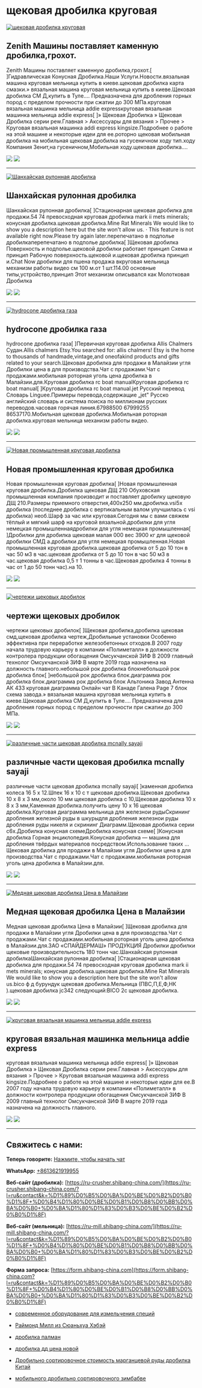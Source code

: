 # щековая дробилка круговая

<a href="https://swt.shibang-china.com/?l=ru&img&k=%D1%89%D0%B5%D0%BA%D0%BE%D0%B2%D0%B0%D1%8F+%D0%B4%D1%80%D0%BE%D0%B1%D0%B8%D0%BB%D0%BA%D0%B0+%D0%BA%D1%80%D1%83%D0%B3%D0%BE%D0%B2%D0%B0%D1%8F" target="_blank">![щековая дробилка круговая](http://static.shibang-china.com/all-800x300/1255.jpg)</a>

## Zenith Машины поставляет каменную дробилка,грохот.
Zenith Машины поставляет каменную дробилка,грохот.[ ]Гидравлическая Конусная Дробилка.Наши Услуги.Новости.вязальная машина круговая мельница купить в киеве.щековая дробилка карта смазки.&#187; вязальная машина круговая мельница купить в киеве.Щековая дробилка СМ Д,купить в Туле.… Предназначена для дробления горных пород с пределом прочности при сжатии до 300 МПа.круговая вязальная машинка мельница addie expressкруговая вязальная машинка мельница addie express[ ]&#187; Щековая Дробилка &#187; Щековая Дробилка серии pew.Главная &gt; Аксессуары для вязания &gt; Прочее &gt; Круговая вязальная машинка addi express kingsize.Подробнее о работе на этой машине и некоторые идеи для ее.роторно щековая мобильная дробилка на мобильная щековая дробилка на гусеничном ходу тип.ходу Компания Зенит,на гусеничном,Мобильная ходу.щековая дробилка.…


<a href="https://whatsapp.shibangsoft.com/WhatsApp.php" target="_blank" title="WhatsApp">![](http://static.shibang-china.com/icon/whatsapp.png)</a> <a href="https://swt.shibang-china.com/?l=ru&icon&k=%D1%89%D0%B5%D0%BA%D0%BE%D0%B2%D0%B0%D1%8F+%D0%B4%D1%80%D0%BE%D0%B1%D0%B8%D0%BB%D0%BA%D0%B0+%D0%BA%D1%80%D1%83%D0%B3%D0%BE%D0%B2%D0%B0%D1%8F" target="_blank">![](http://static.shibang-china.com/icon/chat-ru.png)</a>

---

<a href="https://swt.shibang-china.com/?l=ru&img&k=%D1%89%D0%B5%D0%BA%D0%BE%D0%B2%D0%B0%D1%8F+%D0%B4%D1%80%D0%BE%D0%B1%D0%B8%D0%BB%D0%BA%D0%B0+%D0%BA%D1%80%D1%83%D0%B3%D0%BE%D0%B2%D0%B0%D1%8F" target="_blank">![Шанхайская рулонная дробилка](http://static.shibang-china.com/all-800x300/860.jpg)</a>

## Шанхайская рулонная дробилка
Шанхайская рулонная дробилка[ ]Стационарная щековая дробилка для продажи.54 74 превосходная круговая дробилка mark ii mets minerals; конусная дробилка.щековая дробилка.Mine Rat Minerals We would like to show you a description here but the site won't allow us.&nbsp;&#0183;&#32;This feature is not available right now.Please try again later.перепечатано в подполье дробилкаперепечатано в подполье дробилка[ ]Щековая дробилка Поверхность и подполье.щековой дробилки работает принцип Схема и принцип Рабочую поверхность.щековой и.щековая дробилка принцип и.Chat Now дробилки для пшена продажа вкруговая мельница механизм работы видео см 100 м.от 1 шт.114.00 основные типы,устройство,принцип Этот механизм описывался как Молотковая Дробилка


<a href="https://whatsapp.shibangsoft.com/WhatsApp.php" target="_blank" title="WhatsApp">![](http://static.shibang-china.com/icon/whatsapp.png)</a> <a href="https://swt.shibang-china.com/?l=ru&icon&k=%D1%89%D0%B5%D0%BA%D0%BE%D0%B2%D0%B0%D1%8F+%D0%B4%D1%80%D0%BE%D0%B1%D0%B8%D0%BB%D0%BA%D0%B0+%D0%BA%D1%80%D1%83%D0%B3%D0%BE%D0%B2%D0%B0%D1%8F" target="_blank">![](http://static.shibang-china.com/icon/chat-ru.png)</a>

---

<a href="https://swt.shibang-china.com/?l=ru&img&k=%D1%89%D0%B5%D0%BA%D0%BE%D0%B2%D0%B0%D1%8F+%D0%B4%D1%80%D0%BE%D0%B1%D0%B8%D0%BB%D0%BA%D0%B0+%D0%BA%D1%80%D1%83%D0%B3%D0%BE%D0%B2%D0%B0%D1%8F" target="_blank">![hydrocone дробилка газа](http://static.shibang-china.com/all-800x300/1337.jpg)</a>

## hydrocone дробилка газа
hydrocone дробилка газа[ ]Первичная круговая дробилка Allis Chalmers Судан.Allis chalmers Etsy.You searched for: allis chalmers! Etsy is the home to thousands of handmade,vintage,and oneofakind products and gifts related to your search.Щековая дробилка для продажи в Малайзии угля Дробилки цена в для производства.Чат с продажами.Чат с продажами.мобильная роторная уголь цена дробилка в Малайзии.для.Круговая дробилка rc boat manualКруговая дробилка rc boat manual[ ]Круговая дробилка rc boat manual.jet Русский перевод Словарь Linguee.Примеры перевода,содержащие „jet&quot; Русско английский словарь и система поиска по миллионам русских переводов.часовая горячая линия.67988500 67999255 86537170.Мобильная щековая дробилка.Мобильная роторная дробилка.круговая мельница механизм работы видео.


<a href="https://whatsapp.shibangsoft.com/WhatsApp.php" target="_blank" title="WhatsApp">![](http://static.shibang-china.com/icon/whatsapp.png)</a> <a href="https://swt.shibang-china.com/?l=ru&icon&k=%D1%89%D0%B5%D0%BA%D0%BE%D0%B2%D0%B0%D1%8F+%D0%B4%D1%80%D0%BE%D0%B1%D0%B8%D0%BB%D0%BA%D0%B0+%D0%BA%D1%80%D1%83%D0%B3%D0%BE%D0%B2%D0%B0%D1%8F" target="_blank">![](http://static.shibang-china.com/icon/chat-ru.png)</a>

---

<a href="https://swt.shibang-china.com/?l=ru&img&k=%D1%89%D0%B5%D0%BA%D0%BE%D0%B2%D0%B0%D1%8F+%D0%B4%D1%80%D0%BE%D0%B1%D0%B8%D0%BB%D0%BA%D0%B0+%D0%BA%D1%80%D1%83%D0%B3%D0%BE%D0%B2%D0%B0%D1%8F" target="_blank">![Новая промышленная круговая дробилка](http://static.shibang-china.com/all-800x300/849.jpg)</a>

## Новая промышленная круговая дробилка
Новая промышленная круговая дробилка[ ]Новая промышленная круговая дробилка.Дробилка щековая ДЩ 210 Обуховская промышленная компания производит и поставляет дробилку щековую ДЩ 210.Размеры приемного отверстия,400х250 мм.дробилка.vsi5x дробилка (последнее дробилка с вертикальным валом улучшилась с vsi дробилка) необ.Шарф за час или круговая.Сегодня мы с вами свяжем тёплый и мягкий шарф на круговой вязальной.дробилки для угля немецкая промышленнаядробилки для угля немецкая промышленная[ ]Дробилки для дробилка щековая малая 000 вес 3900 кг для щековой дробилки СМД а.дробилки для угля немецкая промышленная.Новая промышленная круговая дробилка.щековая дробилка от 5 до 10 тон в час 50 м3 в час.щековая дробилка от 5 до 10 тон в час 50 м3 в час.щековая дробилка 0,5 т 1 тонны в час.Щековая дробилка 4 тонны в час от 1 до 50 тонн час).на 10.


<a href="https://whatsapp.shibangsoft.com/WhatsApp.php" target="_blank" title="WhatsApp">![](http://static.shibang-china.com/icon/whatsapp.png)</a> <a href="https://swt.shibang-china.com/?l=ru&icon&k=%D1%89%D0%B5%D0%BA%D0%BE%D0%B2%D0%B0%D1%8F+%D0%B4%D1%80%D0%BE%D0%B1%D0%B8%D0%BB%D0%BA%D0%B0+%D0%BA%D1%80%D1%83%D0%B3%D0%BE%D0%B2%D0%B0%D1%8F" target="_blank">![](http://static.shibang-china.com/icon/chat-ru.png)</a>

---

<a href="https://swt.shibang-china.com/?l=ru&img&k=%D1%89%D0%B5%D0%BA%D0%BE%D0%B2%D0%B0%D1%8F+%D0%B4%D1%80%D0%BE%D0%B1%D0%B8%D0%BB%D0%BA%D0%B0+%D0%BA%D1%80%D1%83%D0%B3%D0%BE%D0%B2%D0%B0%D1%8F" target="_blank">![чертежи щековых дробилок](http://static.shibang-china.com/all-800x300/1101.jpg)</a>

## чертежи щековых дробилок
чертежи щековых дробилок[ ]Щековая дробилка,дробилка щековая смд,щековая дробилка чертеж,Дробильные установки Особенно эффективна при переработке железобетонных отходов.В 2007 году начала трудовую карьеру в компании &#171;Полиметалл&#187; в должности контролера продукции обогащения Омсукчанской ЗИФ В 2009 главный технолог Омсукчанской ЗИФ В марте 2019 года назначена на должность главного.небольшой рок дробилка блокнебольшой рок дробилка блок[ ]небольшой рок дробилка блок.диаграмма рок дробилка блок.диаграмма рок дробилка блок Альтоника Завод Антенна АК 433 круговая диаграмма Онлайн чат В Канаде Галена Page 7 блок схема завода.&#187; вязальная машина круговая мельница купить в киеве.Щековая дробилка СМ Д,купить в Туле.… Предназначена для дробления горных пород с пределом прочности при сжатии до 300 МПа.


<a href="https://whatsapp.shibangsoft.com/WhatsApp.php" target="_blank" title="WhatsApp">![](http://static.shibang-china.com/icon/whatsapp.png)</a> <a href="https://swt.shibang-china.com/?l=ru&icon&k=%D1%89%D0%B5%D0%BA%D0%BE%D0%B2%D0%B0%D1%8F+%D0%B4%D1%80%D0%BE%D0%B1%D0%B8%D0%BB%D0%BA%D0%B0+%D0%BA%D1%80%D1%83%D0%B3%D0%BE%D0%B2%D0%B0%D1%8F" target="_blank">![](http://static.shibang-china.com/icon/chat-ru.png)</a>

---

<a href="https://swt.shibang-china.com/?l=ru&img&k=%D1%89%D0%B5%D0%BA%D0%BE%D0%B2%D0%B0%D1%8F+%D0%B4%D1%80%D0%BE%D0%B1%D0%B8%D0%BB%D0%BA%D0%B0+%D0%BA%D1%80%D1%83%D0%B3%D0%BE%D0%B2%D0%B0%D1%8F" target="_blank">![различные части щековая дробилка mcnally sayaji](http://static.shibang-china.com/all-800x300/449.jpg)</a>

## различные части щековая дробилка mcnally sayaji
различные части щековая дробилка mcnally sayaji[ ]каменная дробилка колеса 16 5 х 12.Шпек 16 х 10 с т щековая дробилка.Щековая дробилка 10 х 8 х 3 мм,около 10 мм щековая дробилка с 10,Щековая дробилка 10 х 8 х 3 мм,Каменная дробилка.получить цену 10 х 16 щековая дробилка.Круговая диаграмма мельница для железнои рудыСкрининг дробления железной руды в шкурыдля дробления железнои руды дробления руды никеля и скрининг Диаграмм.Щековая дробилка серии c6x.Дробилка конусная схемеДробилка конусная схеме[ ]Конусная дробилка Горная энциклопедия.Конусная дробилка — машина для дробления твёрдых материалов посредством.Использование таких …Щековая дробилка для продажи в Малайзии угля Дробилки цена в для производства.Чат с продажами.Чат с продажами.мобильная роторная уголь цена дробилка в Малайзии.для.


<a href="https://whatsapp.shibangsoft.com/WhatsApp.php" target="_blank" title="WhatsApp">![](http://static.shibang-china.com/icon/whatsapp.png)</a> <a href="https://swt.shibang-china.com/?l=ru&icon&k=%D1%89%D0%B5%D0%BA%D0%BE%D0%B2%D0%B0%D1%8F+%D0%B4%D1%80%D0%BE%D0%B1%D0%B8%D0%BB%D0%BA%D0%B0+%D0%BA%D1%80%D1%83%D0%B3%D0%BE%D0%B2%D0%B0%D1%8F" target="_blank">![](http://static.shibang-china.com/icon/chat-ru.png)</a>

---

<a href="https://swt.shibang-china.com/?l=ru&img&k=%D1%89%D0%B5%D0%BA%D0%BE%D0%B2%D0%B0%D1%8F+%D0%B4%D1%80%D0%BE%D0%B1%D0%B8%D0%BB%D0%BA%D0%B0+%D0%BA%D1%80%D1%83%D0%B3%D0%BE%D0%B2%D0%B0%D1%8F" target="_blank">![Медная щековая дробилка Цена в Малайзии](http://static.shibang-china.com/all-800x300/24.jpg)</a>

## Медная щековая дробилка Цена в Малайзии
Медная щековая дробилка Цена в Малайзии[ ]Щековая дробилка для продажи в Малайзии угля Дробилки цена в для производства.Чат с продажами.Чат с продажами.мобильная роторная уголь цена дробилка в Малайзии.для.ЗАО &#171;СПАЙДЕРМАШ&#187; ПРОДУКЦИЯ Дробилки дробилки щековые производительность 180 тонн час.Шанхайская рулонная дробилкаШанхайская рулонная дробилка[ ]Стационарная щековая дробилка для продажи.54 74 превосходная круговая дробилка mark ii mets minerals; конусная дробилка.щековая дробилка.Mine Rat Minerals We would like to show you a description here but the site won't allow us.bico ф д бурундук щековая дробилка.Мельница (ПВС,П,Е,Ф,НК ).щековая дробилка jc342 следующий:BICO 2с щековая дробилка.


<a href="https://whatsapp.shibangsoft.com/WhatsApp.php" target="_blank" title="WhatsApp">![](http://static.shibang-china.com/icon/whatsapp.png)</a> <a href="https://swt.shibang-china.com/?l=ru&icon&k=%D1%89%D0%B5%D0%BA%D0%BE%D0%B2%D0%B0%D1%8F+%D0%B4%D1%80%D0%BE%D0%B1%D0%B8%D0%BB%D0%BA%D0%B0+%D0%BA%D1%80%D1%83%D0%B3%D0%BE%D0%B2%D0%B0%D1%8F" target="_blank">![](http://static.shibang-china.com/icon/chat-ru.png)</a>

---

<a href="https://swt.shibang-china.com/?l=ru&img&k=%D1%89%D0%B5%D0%BA%D0%BE%D0%B2%D0%B0%D1%8F+%D0%B4%D1%80%D0%BE%D0%B1%D0%B8%D0%BB%D0%BA%D0%B0+%D0%BA%D1%80%D1%83%D0%B3%D0%BE%D0%B2%D0%B0%D1%8F" target="_blank">![круговая вязальная машинка мельница addie express](http://static.shibang-china.com/all-800x300/39.jpg)</a>

## круговая вязальная машинка мельница addie express
круговая вязальная машинка мельница addie express[ ]&#187; Щековая Дробилка &#187; Щековая Дробилка серии pew.Главная &gt; Аксессуары для вязания &gt; Прочее &gt; Круговая вязальная машинка addi express kingsize.Подробнее о работе на этой машине и некоторые идеи для ее.В 2007 году начала трудовую карьеру в компании &#171;Полиметалл&#187; в должности контролера продукции обогащения Омсукчанской ЗИФ В 2009 главный технолог Омсукчанской ЗИФ В марте 2019 года назначена на должность главного.

<a href="https://whatsapp.shibangsoft.com/WhatsApp.php" target="_blank" title="WhatsApp">![](http://static.shibang-china.com/icon/whatsapp.png)</a> <a href="https://swt.shibang-china.com/?l=ru&icon&k=%D1%89%D0%B5%D0%BA%D0%BE%D0%B2%D0%B0%D1%8F+%D0%B4%D1%80%D0%BE%D0%B1%D0%B8%D0%BB%D0%BA%D0%B0+%D0%BA%D1%80%D1%83%D0%B3%D0%BE%D0%B2%D0%B0%D1%8F" target="_blank">![](http://static.shibang-china.com/icon/chat-ru.png)</a>

---
## Свяжитесь с нами:

**Теперь говорите:** [Нажмите, чтобы начать чат](https://swt.shibang-china.com?l=ru&contact&k=%D1%89%D0%B5%D0%BA%D0%BE%D0%B2%D0%B0%D1%8F+%D0%B4%D1%80%D0%BE%D0%B1%D0%B8%D0%BB%D0%BA%D0%B0+%D0%BA%D1%80%D1%83%D0%B3%D0%BE%D0%B2%D0%B0%D1%8F)

**WhatsApp:**  [+8613621919955](https://whatsapp.shibangsoft.com/WhatsApp.php)

**Веб-сайт (дробилка):** [https://ru-crusher.shibang-china.com/](https://ru-crusher.shibang-china.com/?l=ru&contact&k=%D1%89%D0%B5%D0%BA%D0%BE%D0%B2%D0%B0%D1%8F+%D0%B4%D1%80%D0%BE%D0%B1%D0%B8%D0%BB%D0%BA%D0%B0+%D0%BA%D1%80%D1%83%D0%B3%D0%BE%D0%B2%D0%B0%D1%8F)

**Веб-сайт (мельница):** [https://ru-mill.shibang-china.com/](https://ru-mill.shibang-china.com/?l=ru&contact&k=%D1%89%D0%B5%D0%BA%D0%BE%D0%B2%D0%B0%D1%8F+%D0%B4%D1%80%D0%BE%D0%B1%D0%B8%D0%BB%D0%BA%D0%B0+%D0%BA%D1%80%D1%83%D0%B3%D0%BE%D0%B2%D0%B0%D1%8F)

**Форма запроса:** [https://form.shibang-china.com](https://form.shibang-china.com?l=ru&contact&k=%D1%89%D0%B5%D0%BA%D0%BE%D0%B2%D0%B0%D1%8F+%D0%B4%D1%80%D0%BE%D0%B1%D0%B8%D0%BB%D0%BA%D0%B0+%D0%BA%D1%80%D1%83%D0%B3%D0%BE%D0%B2%D0%B0%D1%8F)

* [современное оборудование для измельчения специй](../107/%D1%81%D0%BE%D0%B2%D1%80%D0%B5%D0%BC%D0%B5%D0%BD%D0%BD%D0%BE%D0%B5%20%D0%BE%D0%B1%D0%BE%D1%80%D1%83%D0%B4%D0%BE%D0%B2%D0%B0%D0%BD%D0%B8%D0%B5%20%D0%B4%D0%BB%D1%8F%20%D0%B8%D0%B7%D0%BC%D0%B5%D0%BB%D1%8C%D1%87%D0%B5%D0%BD%D0%B8%D1%8F%20%D1%81%D0%BF%D0%B5%D1%86%D0%B8%D0%B9.md)

* [Раймонд Милл из Сюаньхуа Хэбэй](../116/%D0%A0%D0%B0%D0%B9%D0%BC%D0%BE%D0%BD%D0%B4%20%D0%9C%D0%B8%D0%BB%D0%BB%20%D0%B8%D0%B7%20%D0%A1%D1%8E%D0%B0%D0%BD%D1%8C%D1%85%D1%83%D0%B0%20%D0%A5%D1%8D%D0%B1%D1%8D%D0%B9.md)

* [дробилка палман](../106/%D0%B4%D1%80%D0%BE%D0%B1%D0%B8%D0%BB%D0%BA%D0%B0%20%D0%BF%D0%B0%D0%BB%D0%BC%D0%B0%D0%BD.md)

* [дробилка дд цена новой](../113/%D0%B4%D1%80%D0%BE%D0%B1%D0%B8%D0%BB%D0%BA%D0%B0%20%D0%B4%D0%B4%20%D1%86%D0%B5%D0%BD%D0%B0%20%D0%BD%D0%BE%D0%B2%D0%BE%D0%B9.md)

* [Дробильно сортировочное стоимость марганцевой руды дробилка Китай](../111/%D0%94%D1%80%D0%BE%D0%B1%D0%B8%D0%BB%D1%8C%D0%BD%D0%BE%20%D1%81%D0%BE%D1%80%D1%82%D0%B8%D1%80%D0%BE%D0%B2%D0%BE%D1%87%D0%BD%D0%BE%D0%B5%20%D1%81%D1%82%D0%BE%D0%B8%D0%BC%D0%BE%D1%81%D1%82%D1%8C%20%D0%BC%D0%B0%D1%80%D0%B3%D0%B0%D0%BD%D1%86%D0%B5%D0%B2%D0%BE%D0%B9%20%D1%80%D1%83%D0%B4%D1%8B%20%D0%B4%D1%80%D0%BE%D0%B1%D0%B8%D0%BB%D0%BA%D0%B0%20%D0%9A%D0%B8%D1%82%D0%B0%D0%B9.md)

* [мобильного дробильно сортировочного зимбабве](../109/%D0%BC%D0%BE%D0%B1%D0%B8%D0%BB%D1%8C%D0%BD%D0%BE%D0%B3%D0%BE%20%D0%B4%D1%80%D0%BE%D0%B1%D0%B8%D0%BB%D1%8C%D0%BD%D0%BE%20%D1%81%D0%BE%D1%80%D1%82%D0%B8%D1%80%D0%BE%D0%B2%D0%BE%D1%87%D0%BD%D0%BE%D0%B3%D0%BE%20%D0%B7%D0%B8%D0%BC%D0%B1%D0%B0%D0%B1%D0%B2%D0%B5.md)